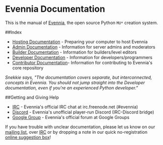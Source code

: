# Evennia Documentation

This is the manual of [Evennia](http://www.evennia.com), the open source Python `MU*` creation system.

##Index
* [Hosting Documentation](HostingDocs) - Preparing your computer to host Evennia  
* [Admin Documentation](AdminDocs) - Information for server admins and moderators
* [Builder Documentation](BuilderDocs) - Information for builders/level editors
* [Developer Documentation](DevelDocs) - Information for developers/programmers
* [Contributor Documentation](ContribDocs)- Information for contributing to Evennia's core repository

_Snekkie says, "The documentation covers separate, but interconnected, concepts in Evennia.
You should not jump straight into the Developer documentation, even if
you're an experienced Python developer."_ 

##Getting and Giving Help
* [IRC][chat] - Evennia's official IRC chat at irc.freenode.net (#evennia)
* [Discord][discord] - Evennia's unofficial player-run Discord (IRC-Discord bridge)
* [Google Group][group] - Evennia's official forum at Google Groups

If you have trouble with unclear documentation, please let us know on our [mailing list][group],
over [IRC][chat] or by dropping a note in our quick no-registration [online suggestion box][form]!



[search]: https://www.google.com/cse/publicurl?cx=010440404980795145992:6ztkvqc46je
[group]: https://groups.google.com/forum/#%21forum/evennia
[chat]: http://tinyurl.com/p22oofg
[discord]: https://discord.gg/NecFePw
[form]: http://tinyurl.com/c4tue23
[icon_new]: https://raw.githubusercontent.com/wiki/evennia/evennia/images/bright4.png
[icon_admin]: https://raw.githubusercontent.com/wiki/evennia/evennia/images/speedometer26.png
[icon_builder]: https://raw.githubusercontent.com/wiki/evennia/evennia/images/toolbox3.png
[icon_devel]: https://raw.githubusercontent.com/wiki/evennia/evennia/images/technical.png
[icon_tutorial]: https://raw.githubusercontent.com/wiki/evennia/evennia/images/living1.png
[icon_API]: https://raw.githubusercontent.com/wiki/evennia/evennia/images/python3.png
